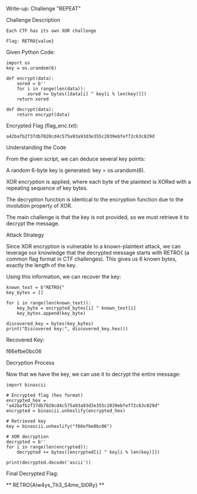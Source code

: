 Write-up: Challenge "REPEAT"

Challenge Description
```
Each CTF has its own XOR challenge

Flag: RETRO{value}
```

Given Python Code:
```
import os
key = os.urandom(6)

def encrypt(data):
    xored = b''
    for i in range(len(data)):
        xored += bytes([data[i] ^ key[i % len(key)]])
    return xored

def decrypt(data):
    return encrypt(data)
````

Encrypted Flag (flag_enc.txt):
````
a42bafb2f37db7028cd4c575a93a93d3e355c2039ebfef72c63c829d
````

Understanding the Code

From the given script, we can deduce several key points:

A random 6-byte key is generated: key = os.urandom(6).

XOR encryption is applied, where each byte of the plaintext is XORed with a repeating sequence of key bytes.

The decryption function is identical to the encryption function due to the involution property of XOR.

The main challenge is that the key is not provided, so we must retrieve it to decrypt the message.

Attack Strategy

Since XOR encryption is vulnerable to a known-plaintext attack, we can leverage our knowledge that the decrypted message starts with RETRO{ (a common flag format in CTF challenges). This gives us 6 known bytes, exactly the length of the key.

Using this information, we can recover the key:

```
known_text = b"RETRO{"
key_bytes = []

for i in range(len(known_text)):
    key_byte = encrypted_bytes[i] ^ known_text[i]
    key_bytes.append(key_byte)

discovered_key = bytes(key_bytes)
print("Discovered key:", discovered_key.hex())
```

Recovered Key:

f66efbe0bc06

Decryption Process

Now that we have the key, we can use it to decrypt the entire message:
```
import binascii

# Encrypted flag (hex format)
encrypted_hex = "a42bafb2f37db7028cd4c575a93a93d3e355c2039ebfef72c63c829d"
encrypted = binascii.unhexlify(encrypted_hex)

# Retrieved key
key = binascii.unhexlify("f66efbe0bc06")

# XOR decryption
decrypted = b''
for i in range(len(encrypted)):
    decrypted += bytes([encrypted[i] ^ key[i % len(key)]])

print(decrypted.decode('ascii'))
```
Final Decrypted Flag:

** RETRO{Alw4ys_Th3_S4me_St0Ry} **

